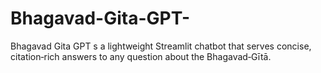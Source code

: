 # Bhagavad-Gita-GPT-
Bhagavad Gita GPT s a lightweight Streamlit chatbot that serves concise, citation‑rich answers to any question about the Bhagavad‑Gītā.
